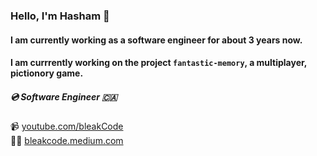 
### Hello, I'm Hasham 👋 
#### I am currently working as a software engineer for about 3 years now.
#### I am currrently working on the project `fantastic-memory`, a multiplayer, pictionory game.


##### 💿 Software Engineer 🇨🇦
📹 [youtube.com/bleakCode](https://youtube.com/bleakCode)
<br>
✍🏼 [bleakcode.medium.com](https://bleakcode.medium.com)
